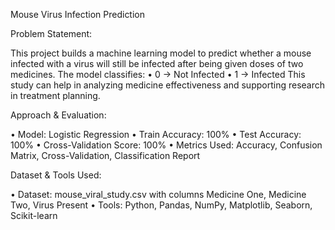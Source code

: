 Mouse Virus Infection Prediction


Problem Statement:

This project builds a machine learning model to predict whether a mouse infected with a virus will still be infected after being given doses of two medicines. The model classifies:
•	0 → Not Infected
•	1 → Infected
This study can help in analyzing medicine effectiveness and supporting research in treatment planning.


Approach & Evaluation:

•	Model: Logistic Regression 
•	Train Accuracy: 100%
•	Test Accuracy: 100%
•	Cross-Validation Score: 100%
•	Metrics Used: Accuracy, Confusion Matrix, Cross-Validation, Classification Report


Dataset & Tools Used:

•	Dataset: mouse_viral_study.csv with columns Medicine One, Medicine Two, Virus Present
•	Tools: Python, Pandas, NumPy, Matplotlib, Seaborn, Scikit-learn

